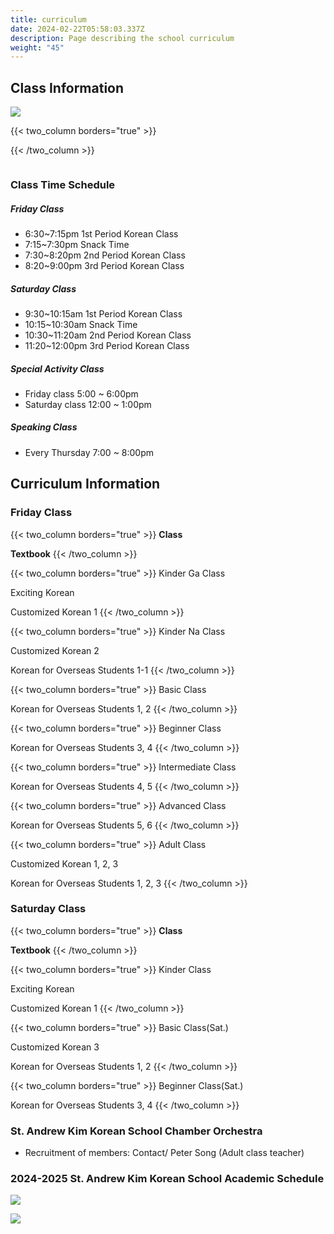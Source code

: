 ```yaml
---
title: curriculum
date: 2024-02-22T05:58:03.337Z
description: Page describing the school curriculum
weight: "45"
---
```

## Class Information

![](/img/adobestock_132392105_preview.jpeg)


{{< two_column borders="true" >}}

<!-- split -->

{{< /two_column >}}

![]()

### Class Time Schedule

##### Friday Class

* 6:30~7:15pm	1st Period Korean Class 
* 7:15~7:30pm	Snack Time 
* 7:30~8:20pm	2nd Period Korean Class
* 8:20~9:00pm	3rd Period Korean Class 



##### Saturday Class 

* 9:30~10:15am	1st Period Korean Class
* 10:15~10:30am	Snack Time 
* 10:30~11:20am	2nd Period Korean Class 
* 11:20~12:00pm    3rd Period Korean Class 



##### Special Activity Class

* Friday class 5:00 ~ 6:00pm
* Saturday class 12:00 ~ 1:00pm



##### Speaking Class

* Every Thursday 7:00 ~ 8:00pm 



## Curriculum Information

### Friday Class


{{< two_column borders="true" >}}
**Class**
<!-- split -->
**Textbook**
{{< /two_column >}}


{{< two_column borders="true" >}}
Kinder Ga Class
<!-- split -->
Exciting Korean

Customized Korean 1
{{< /two_column >}}


{{< two_column borders="true" >}}
Kinder Na Class
<!-- split -->
Customized Korean 2

Korean for Overseas Students 1-1
{{< /two_column >}}


{{< two_column borders="true" >}}
Basic Class
<!-- split -->
Korean for Overseas Students 1, 2
{{< /two_column >}}


{{< two_column borders="true" >}}
Beginner Class
<!-- split -->
Korean for Overseas Students 3, 4
{{< /two_column >}}


{{< two_column borders="true" >}}
Intermediate Class
<!-- split -->
Korean for Overseas Students 4, 5
{{< /two_column >}}


{{< two_column borders="true" >}}
Advanced Class
<!-- split -->
Korean for Overseas Students 5, 6
{{< /two_column >}}


{{< two_column borders="true" >}}
Adult Class
<!-- split -->
Customized Korean 1, 2, 3

Korean for Overseas Students 1, 2, 3
{{< /two_column >}}

### Saturday Class


{{< two_column borders="true" >}}
**Class**
<!-- split -->
**Textbook**
{{< /two_column >}}


{{< two_column borders="true" >}}
Kinder Class
<!-- split -->
Exciting Korean

Customized Korean 1
{{< /two_column >}}


{{< two_column borders="true" >}}
Basic Class(Sat.)
<!-- split -->
Customized Korean 3

Korean for Overseas Students 1, 2
{{< /two_column >}}


{{< two_column borders="true" >}}
Beginner Class(Sat.)
<!-- split -->
Korean for Overseas Students 3, 4
{{< /two_column >}}

### St. Andrew Kim Korean School Chamber Orchestra 

* Recruitment of members: Contact/ Peter Song (Adult class teacher)



### 2024-2025 St. Andrew Kim Korean School Academic Schedule

![](/img/영문-학사일정1.png)

![](/img/영문-학사일정2.png)
